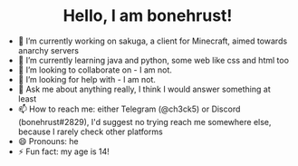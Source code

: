 <h1 align="center">Hello, I am bonehrust!</h1>


- 🔭 I’m currently working on sakuga, a client for Minecraft, aimed towards anarchy servers 
- 🌱 I’m currently learning java and python, some web like css and html too
- 👯 I’m looking to collaborate on - I am not.
- 🤔 I’m looking for help with - I am not.
- 💬 Ask me about anything really, I think I would answer something at least
- 📫 How to reach me: either Telegram (@ch3ck5) or Discord (bonehrust#2829), I'd suggest no trying reach me somewhere else, because I rarely check other platforms
- 😄 Pronouns: he
- ⚡ Fun fact: my age is 14!

